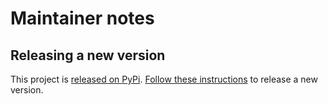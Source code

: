 # Maintainer notes

## Releasing a new version

This project is [released on PyPi](https://pypi.org/project/libcoveocds/). [Follow these instructions](https://ocds-standard-development-handbook.readthedocs.io/en/latest/coding/#release-process) to release a new version.
